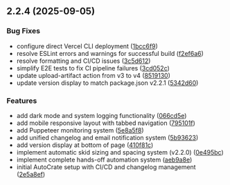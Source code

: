 ## 2.2.4 (2025-09-05)


### Bug Fixes

* configure direct Vercel CLI deployment ([1bcc6f9](https://github.com/Shivam-Bhardwaj/AutoCrate/commit/1bcc6f9891688c213921e3bbef11c403a59e0601))
* resolve ESLint errors and warnings for successful build ([f2ef6a6](https://github.com/Shivam-Bhardwaj/AutoCrate/commit/f2ef6a63d4c0c5f2bf1262b1734402aec67a2988))
* resolve formatting and CI/CD issues ([3c5d612](https://github.com/Shivam-Bhardwaj/AutoCrate/commit/3c5d6129fda9c9f6dfa8b6a289e8204b3a94c6f4))
* simplify E2E tests to fix CI pipeline failures ([3cd052c](https://github.com/Shivam-Bhardwaj/AutoCrate/commit/3cd052c23f4f9c1878d7210af7d2a197caa4cf9b))
* update upload-artifact action from v3 to v4 ([8519130](https://github.com/Shivam-Bhardwaj/AutoCrate/commit/8519130f0517ca7db87551885530efc0149b2231))
* update version display to match package.json v2.2.1 ([5342d60](https://github.com/Shivam-Bhardwaj/AutoCrate/commit/5342d60a4e8daa9196124617c82ceafb7189e726))


### Features

* add dark mode and system logging functionality ([066cd5e](https://github.com/Shivam-Bhardwaj/AutoCrate/commit/066cd5e7d2bb177a72d39be645feccdd2079bd73))
* add mobile responsive layout with tabbed navigation ([795101f](https://github.com/Shivam-Bhardwaj/AutoCrate/commit/795101f029ef5fe26bb37ec553b9f854fd62206d))
* add Puppeteer monitoring system ([5e8a5f8](https://github.com/Shivam-Bhardwaj/AutoCrate/commit/5e8a5f8da8c012ded31fa0235823536e0b6dd11d))
* add unified changelog and email notification system ([5b93623](https://github.com/Shivam-Bhardwaj/AutoCrate/commit/5b93623429d76642ff557a4b004bf81905499e2d))
* add version display at bottom of page ([410f81c](https://github.com/Shivam-Bhardwaj/AutoCrate/commit/410f81c932d4577ea2241002bbbfe055e3963598))
* implement automatic skid sizing and spacing system (v2.2.0) ([0e495bc](https://github.com/Shivam-Bhardwaj/AutoCrate/commit/0e495bcd6ac5d7b948a8e6d3255c64551b698f62))
* implement complete hands-off automation system ([aeb9a8e](https://github.com/Shivam-Bhardwaj/AutoCrate/commit/aeb9a8e7f813990ae4076c80098d70ee8a37adc7))
* initial AutoCrate setup with CI/CD and changelog management ([2e5a8ef](https://github.com/Shivam-Bhardwaj/AutoCrate/commit/2e5a8ef60caa80c3eec0616b1951b9e2de4f545f))



